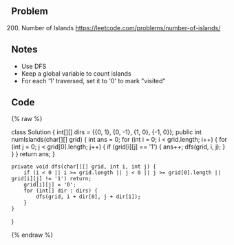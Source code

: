 ## Problem 
200. Number of Islands
https://leetcode.com/problems/number-of-islands/

## Notes
- Use DFS
- Keep a global variable to count islands
- For each '1' traversed, set it to '0' to mark "visited"

## Code  
{% raw %}  

class Solution {
    int[][] dirs = {{0, 1}, {0, -1}, {1, 0}, {-1, 0}};
    public int numIslands(char[][] grid) {
        int ans = 0; 
        for (int i = 0; i < grid.length; i++) {
            for (int j = 0; j < grid[0].length; j++) {
                if (grid[i][j] == '1') {
                    ans++;
                    dfs(grid, i, j); 
                }
            }
        }
        return ans; 
    }
    
    private void dfs(char[][] grid, int i, int j) {
        if (i < 0 || i >= grid.length || j < 0 || j >= grid[0].length || grid[i][j] != '1') return; 
        grid[i][j] = '0';
        for (int[] dir : dirs) {
            dfs(grid, i + dir[0], j + dir[1]); 
        }
    } 
}

{% endraw %} 



